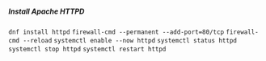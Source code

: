 ##### Install Apache HTTPD
```dnf install httpd```
```firewall-cmd --permanent --add-port=80/tcp```
```firewall-cmd --reload```
```systemctl enable --now httpd```
```systemctl status httpd```
```systemctl stop httpd```
```systemctl restart httpd```
